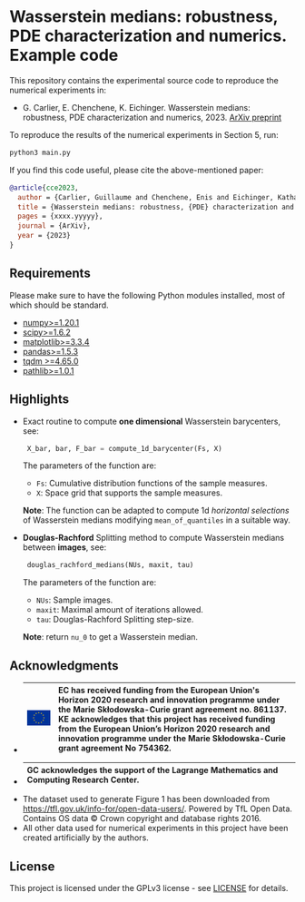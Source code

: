 # Wasserstein medians: robustness, PDE characterization and numerics. Example code

This repository contains the experimental source code to reproduce the numerical experiments in:

* G. Carlier, E. Chenchene, K. Eichinger. Wasserstein medians: robustness, PDE characterization and numerics, 2023. [ArXiv preprint](https://arxiv.org/abs/xxxx.yyyyy)

To reproduce the results of the numerical experiments in Section 5, run:
```bash
python3 main.py
```

If you find this code useful, please cite the above-mentioned paper:
```BibTeX
@article{cce2023,
  author = {Carlier, Guillaume and Chenchene, Enis and Eichinger, Katharina},
  title = {Wasserstein medians: robustness, {PDE} characterization and numerics},
  pages = {xxxx.yyyyy},
  journal = {ArXiv},
  year = {2023}
}
```

## Requirements

Please make sure to have the following Python modules installed, most of which should be standard.

* [numpy>=1.20.1](https://pypi.org/project/numpy/)
* [scipy>=1.6.2](https://pypi.org/project/scipy/)
* [matplotlib>=3.3.4](https://pypi.org/project/matplotlib/)
* [pandas>=1.5.3](https://pandas.pydata.org)
* [tqdm >=4.65.0](https://tqdm.github.io)
* [pathlib>=1.0.1](https://pathlib.readthedocs.org/)

## Highlights
* Exact routine to compute **one dimensional** Wasserstein barycenters, see:
    ```python
     X_bar, bar, F_bar = compute_1d_barycenter(Fs, X)
    ```
    The parameters of the function are:
    
    * `Fs`: Cumulative distribution functions of the sample measures.
    * `X`: Space grid that supports the sample measures.
    
    **Note**: The function can be adapted to compute 1d _horizontal selections_ of Wasserstein medians modifying `mean_of_quantiles` in a suitable way.

* **Douglas-Rachford** Splitting method to compute Wasserstein medians between **images**, see:
    ```python
     douglas_rachford_medians(NUs, maxit, tau)
    ```
    The parameters of the function are:
    
    * `NUs`: Sample images.
    * `maxit`: Maximal amount of iterations allowed.
    * `tau`: Douglas-Rachford Splitting step-size.
    
    **Note**: return `nu_0` to get a Wasserstein median.


## Acknowledgments  

* | ![](<euflag.png>) | EC has received funding from the European Union's Horizon 2020 research and innovation programme under the Marie Skłodowska-Curie grant agreement no. 861137. KE acknowledges that this project has received funding from the European Union’s Horizon 2020 research and innovation programme under the Marie Skłodowska-Curie grant agreement No 754362. |
  |----------|----------|
* | GC acknowledges the support of the Lagrange Mathematics and Computing Research Center. |
  |----------|
* The dataset used to generate Figure 1 has been downloaded from https://tfl.gov.uk/info-for/open-data-users/. Powered by TfL Open Data. Contains OS data © Crown copyright and database rights 2016.
* All other data used for numerical experiments in this project have been created artificially by the authors.

## License  
This project is licensed under the GPLv3 license - see [LICENSE](LICENSE) for details.
